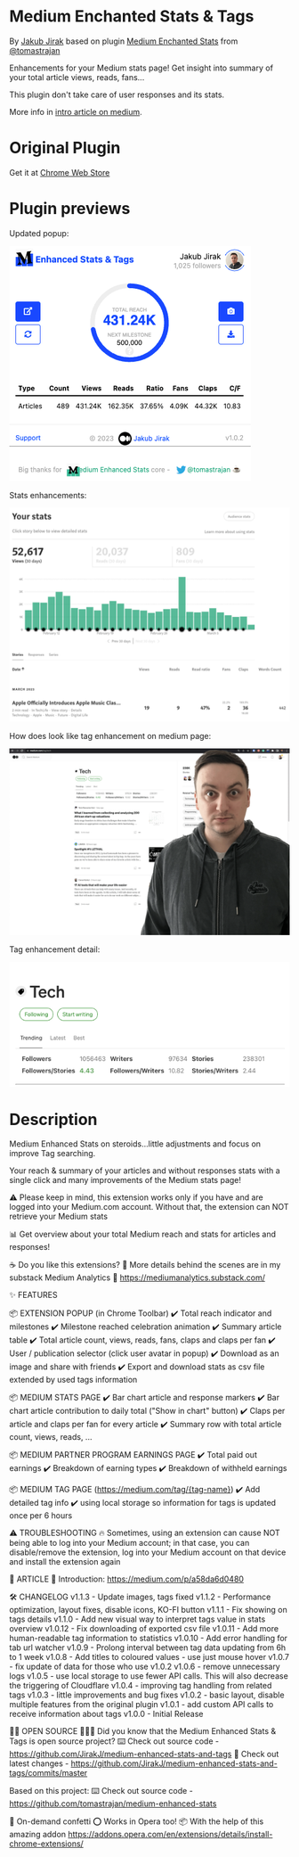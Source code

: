 # Medium Enchanted Stats & Tags
By [Jakub Jirak](https://jakubjirak.medium.com) based on plugin [Medium Enchanted Stats](https://chrome.google.com/webstore/detail/medium-Enhanced-stats/jnomnfoenpdinfkpaaigokicgcfkomjo) from [@tomastrajan](https://twitter.com/tomastrajan)

Enhancements for your Medium stats page! Get insight into summary of your total article views, reads, fans...

This plugin don't take care of user responses and its stats.

More info in [intro article on medium](https://medium.com/@jakubjirak/medium-enhanced-stats-tags-a58da6d0480).

# Original Plugin

Get it at [Chrome Web Store](https://chrome.google.com/webstore/detail/medium-enhanced-stats/jnomnfoenpdinfkpaaigokicgcfkomjo)

# Plugin previews

Updated popup:

![Medium Enchanted Stats & Tags](https://raw.githubusercontent.com/JirakJ/medium-enhanced-stats-and-tags/master/assets/img_4.png)

Stats enhancements:

![Medium Enchanted Stats & Tags](https://raw.githubusercontent.com/JirakJ/medium-enhanced-stats-and-tags/master/assets/img_1.png)

How does look like tag enhancement on medium page:

![Medium Enchanted Stats & Tags](https://raw.githubusercontent.com/JirakJ/medium-enhanced-stats-and-tags/master/assets/img_2.png)

Tag enhancement detail:

![Medium Enchanted Stats & Tags](https://raw.githubusercontent.com/JirakJ/medium-enhanced-stats-and-tags/master/assets/img_3.png)

# Description

Medium Enhanced Stats on steroids...little adjustments and focus on improve Tag searching.

Your reach & summary of your articles and without responses stats with a single click and many improvements of the Medium stats page!

⚠️ Please keep in mind, this extension works only if you have and are logged into your Medium.com account. Without that, the extension can NOT retrieve your Medium stats


📊 Get overview about your total Medium reach and stats for articles and responses!

☕ Do you like this extensions?
🤝 More details behind the scenes are in my substack Medium Analytics
🔗 https://mediumanalytics.substack.com/

✨ FEATURES

📦 EXTENSION POPUP (in Chrome Toolbar)
✔️ Total reach indicator and milestones
✔️ Milestone reached celebration animation
✔️ Summary article table
✔️ Total article count, views, reads, fans, claps and claps per fan
✔️ User / publication selector (click user avatar in popup)
✔️ Download as an image and share with friends
✔️ Export and download stats as csv file extended by used tags information


📦 MEDIUM STATS PAGE
✔️ Bar chart article and response markers
✔️ Bar chart article contribution to daily total ("Show in chart" button)
✔️ Claps per article and claps per fan for every article
✔️ Summary row with total article count, views, reads, ...


📦 MEDIUM PARTNER PROGRAM EARNINGS PAGE
✔️ Total paid out earnings
✔️ Breakdown of earning types
✔️ Breakdown of withheld earnings


📦 MEDIUM TAG PAGE (https://medium.com/tag/{tag-name})
✔️ Add detailed tag info
✔️ using local storage so information for tags is updated once per 6 hours


⚠️ TROUBLESHOOTING
🔥 Sometimes, using an extension can cause NOT being able to log into your Medium account; in that case, you can disable/remove the extension, log into your Medium account on that device and install the extension again

📖 ARTICLE
🤝 Introduction: https://medium.com/p/a58da6d0480

🛠️ CHANGELOG
v1.1.3 - Update images, tags fixed
v1.1.2 - Performance optimization, layout fixes, disable icons, KO-FI button
v1.1.1 - Fix showing on tags details
v1.1.0 - Add new visual way to interpret tags value in stats overview
v1.0.12 - Fix downloading of exported csv file
v1.0.11 - Add more human-readable tag information to statistics
v1.0.10 - Add error handling for tab url watcher
v1.0.9 - Prolong interval between tag data updating from 6h to 1 week
v1.0.8 - Add titles to coloured values - use just mouse hover
v1.0.7 - fix update of data for those who use v1.0.2
v1.0.6 - remove unnecessary logs
v1.0.5 - use local storage to use fewer API calls. This will also decrease the triggering of Cloudflare
v1.0.4 - improving tag handling from related tags
v1.0.3 - little improvements and bug fixes
v1.0.2 - basic layout, disable multiple features from the original plugin
v1.0.1 - add custom API calls to receive information about tags
v1.0.0 - Initial Release

🤲🏻 OPEN SOURCE
👨🏻‍💻️ Did you know that the Medium Enhanced Stats & Tags is open source project?
⌨️ Check out source code -https://github.com/JirakJ/medium-enhanced-stats-and-tags
🔀 Check out latest changes - https://github.com/JirakJ/medium-enhanced-stats-and-tags/commits/master

Based on this project:
⌨️ Check out source code - https://github.com/tomastrajan/medium-enhanced-stats

🎉 On-demand confetti
⭕ Works in Opera too!
📦 With the help of this amazing addon
https://addons.opera.com/en/extensions/details/install-chrome-extensions/